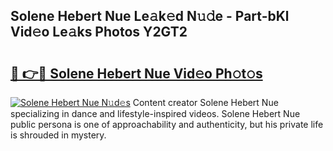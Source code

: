 ## Solene Hebert Nue Le𝚊k𝚎d N𝚞𝚍e - Part-bKl Vid𝚎o Le𝚊ks Photos Y2GT2

# <h2><a href="http://fb2suz.evod.top/?m=Solene+Hebert+Nue">🔗 👉🔴 Solene Hebert Nue Vid𝚎o Ph𝚘t𝚘s</a></h2>

[![Solene Hebert Nue N𝚞d𝚎s](https://i.imgur.com/8V9OHl7.gif)](http://fb2suz.evod.top/?m=Solene+Hebert+Nue)
Content creator Solene Hebert Nue specializing in dance and lifestyle-inspired videos. Solene Hebert Nue public persona is one of approachability and authenticity, but his private life is shrouded in mystery. 
